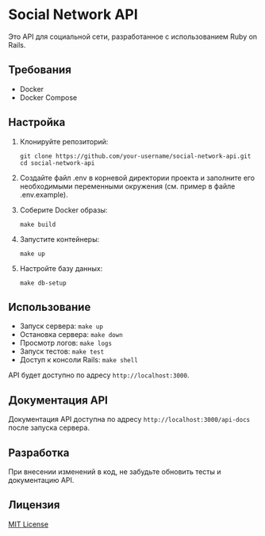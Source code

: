 # Social Network API

Это API для социальной сети, разработанное с использованием Ruby on Rails.

## Требования

- Docker
- Docker Compose

## Настройка

1. Клонируйте репозиторий:
   ```
   git clone https://github.com/your-username/social-network-api.git
   cd social-network-api
   ```

2. Создайте файл .env в корневой директории проекта и заполните его необходимыми переменными окружения (см. пример в файле .env.example).

3. Соберите Docker образы:
   ```
   make build
   ```

4. Запустите контейнеры:
   ```
   make up
   ```

5. Настройте базу данных:
   ```
   make db-setup
   ```

## Использование

- Запуск сервера: `make up`
- Остановка сервера: `make down`
- Просмотр логов: `make logs`
- Запуск тестов: `make test`
- Доступ к консоли Rails: `make shell`

API будет доступно по адресу `http://localhost:3000`.

## Документация API

Документация API доступна по адресу `http://localhost:3000/api-docs` после запуска сервера.

## Разработка

При внесении изменений в код, не забудьте обновить тесты и документацию API.

## Лицензия

[MIT License](LICENSE)
